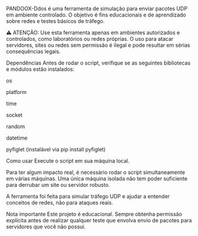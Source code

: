 PANDOOX-Ddos é uma ferramenta de simulação para enviar pacotes UDP em ambiente controlado. O objetivo é fins educacionais e de aprendizado sobre redes e testes básicos de tráfego.

⚠️ ATENÇÃO: Use esta ferramenta apenas em ambientes autorizados e controlados, como laboratórios ou redes próprias. O uso para atacar servidores, sites ou redes sem permissão é ilegal e pode resultar em sérias consequências legais.

Dependências
Antes de rodar o script, verifique se as seguintes bibliotecas e módulos estão instalados:

os

platform

time

socket

random

datetime

pyfiglet (instalável via pip install pyfiglet)

Como usar
Execute o script em sua máquina local.

Para ter algum impacto real, é necessário rodar o script simultaneamente em várias máquinas. Uma única máquina isolada não tem poder suficiente para derrubar um site ou servidor robusto.

A ferramenta foi feita para simular tráfego UDP e ajudar a entender conceitos de redes, não para ataques reais.

Nota importante
Este projeto é educacional. Sempre obtenha permissão explícita antes de realizar qualquer teste que envolva envio de pacotes para servidores que você não possui.
